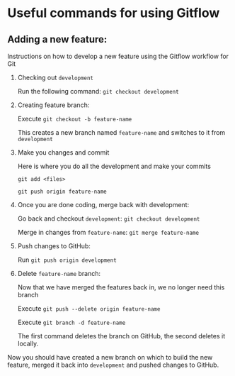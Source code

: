 # Useful commands for using Gitflow

## Adding a new feature:
Instructions on how to develop a new feature using the Gitflow workflow for Git

1. Checking out `development`

   Run the following command: `git checkout development`
2. Creating feature branch:

   Execute `git checkout -b feature-name`
   
   This creates a new branch named `feature-name` and switches to it from `development`
3. Make you changes and commit
   
   Here is where you do all the development and make your commits
   
   `git add <files>`
   
   `git push origin feature-name`
4. Once you are done coding, merge back with development:

   Go back and checkout `development`: `git checkout development`
   
   Merge in changes from `feature-name`: `git merge feature-name`
5. Push changes to GitHub:
   
   Run `git push origin development`
6. Delete `feature-name` branch:
   
   Now that we have merged the features back in, we no longer need this branch
   
   Execute `git push --delete origin feature-name`
   
   Execute `git branch -d feature-name`
   
   The first command deletes the branch on GitHub, the second deletes it locally.

Now you should have created a new branch on which to build the new feature, merged it back into `development` and pushed changes to GitHub.
